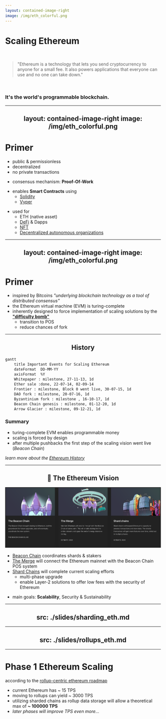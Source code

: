```yaml
---
layout: contained-image-right
image: /img/eth_colorful.png
---
```

# Scaling Ethereum

<br/>

> "Ethereum is a technology that lets you send cryptocurrency to anyone for a small fee. It also powers applications that everyone can use and no one can take down."

<br/>

<v-click>

### It's the world's programmable blockchain.

</v-click>

<!--
a technology with this much impact and use cases should be fast and cheap
-->

---
layout: contained-image-right
image: /img/eth_colorful.png
---

# Primer

- public & permissionless
- decentralized
- no private transactions

<v-click>

- consensus mechanism: **Proof-Of-Work**

</v-click>

<v-click>

- enables **Smart Contracts** using
	* [Solidity](https://docs.soliditylang.org/en/v0.8.14/)
  * [Vyper](https://vyper.readthedocs.io/en/stable/)

</v-click>

<v-click>

- used for
	* ETH (native asset)
    * [DeFi](https://ethereum.org/en/defi/) & Dapps
    * [NFT](https://ethereum.org/en/nft/)
    * [Decentralized autonomous organizations](https://ethereum.org/en/dao/)

</v-click>

---
layout: contained-image-right
image: /img/eth_colorful.png
---

# Primer

<v-clicks>

- inspired by Bitcoins *"underlying blockchain technology as a tool of distributed consensus"*
- the Ethereum virtual machine (EVM) is turing-complete
- inherently designed to force implementation of scaling solutions by the [**"difficulty bomb"**](https://ethereum.org/en/glossary/#difficulty-bomb)
	- transition to POS
  - reduce chances of fork

</v-clicks>

<!--
# Difficulty Bomb
intentional and sudden increase in mining difficulty that will occur when ETH 2.0 and proof-of-work update is released to the Ethereum network
-->

---

## <logos-ethereum-color /> History
```mermaid
gantt
    title Important Events for Scaling Ethereum
    dateFormat  DD-MM-YY
	axisFormat  %Y
	Whitepaper : milestone, 27-11-13, 1d
    Ether sale :done, 22-07-14, 02-09-14
    Frontier : milestone, Block 0 went live, 30-07-15, 1d
    DAO fork : milestone, 20-07-16, 1d
    Byzantinium fork : milestone , 16-10-17, 1d
    Beacon Chain genesis : milestone, 01-12-20, 1d
    Arrow Glacier : milestone, 09-12-21, 1d
```

<v-click>

### Summary
- turing-complete EVM enables programmable money
- scaling is forced by design
- after multiple pushbacks the first step of the scaling vision went live (*Beacon Chain*)

*learn more about the [Ethereum History](https://ethereum.org/en/history/)*

</v-click>

<!-- 
- in September 2015 one ETH was priced at 1.24$ USD
- **DAO fork**
	- insecure contract was drained for over 3.6mil ETH
	- miners refused to fork because the incident wasn't a protocol defect -> *Ethereum Classic* was created
- **Byzantinium Fork**
	- delayed difficulty bomb
	- ETH price $334 USD leaving early investors at a 270x
- **Beacon Chain genesis**
	- block 1 produced
	- will coordinate the network, serving as the consensus layer
	-  introduced proof-of-stake to the Ethereum ecosystem as phase 0
- **Arrow Glacier**
	- further pushback of the difficulty bomb
	- ETH priced at $4111 USD leaving early investors at a 3315x
 -->

---

## 🔭 The Ethereum Vision

<div class="container mx-auto flex flex-row justify-center">
    <img src="/img/ethereum_vision.png" class="my-3 h-60 rounded"/>
</div>

<v-click>

- [Beacon Chain](https://ethereum.org/en/upgrades/beacon-chain/) coordinates shards & stakers
- [The Merge](https://ethereum.org/en/upgrades/merge/) will connect the Ethereum mainnet with the Beacon Chain POS system
- [Shard Chains](https://ethereum.org/en/upgrades/shard-chains/) will complete current scaling efforts
  * multi-phase upgrade
  * enable Layer-2 solutions to offer low fees with the security of Ethereum

</v-click>

<v-click>

- main goals: **Scalability**, Security & Sustainability

</v-click>

<!-- 
# Beacon Chain
- koordiniert Shards und staker
- validatoren
- später: weist Gruppen von Validatoren im neuen Consensus zu

# Merge
- **merge** will end POW on Ethereum

# Shard chains
- mehrstufiges upgrade
- erlaubt Layer-2 scaling solutions in Kraft zu treten
-->

<style>
  h2 {
    text-align: center;
  }
</style>


---
src: ./slides/sharding_eth.md
---


---
src: ./slides/rollups_eth.md
---


---

# <logos-ethereum-color /> Phase 1 Ethereum Scaling
according to the [rollup-centric ethereum roadmap](https://ethereum-magicians.org/t/a-rollup-centric-ethereum-roadmap/4698)


<v-clicks>

- current Ethereum has ~ 15 TPS
- moving to rollups can yield ~ 3000 TPS
- utilizing sharded chains as rollup data storage will allow a theoretical max of **~ 100000 TPS**
- _later phases will improve TPS even more..._

</v-clicks>

<!--
- die roadmap ist bereits relativ alt: Oktober 2020
- ändert sich ständig
- Zahlen sind häufig Schätzungen
- **Allerdings**: es wird VIEL schneller
-->
